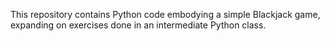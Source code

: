This repository contains Python code embodying a 
simple Blackjack game, expanding on exercises
done in an intermediate Python class.
